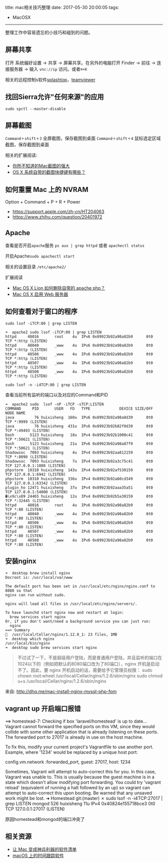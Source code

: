 title: mac相关技巧整理
date: 2017-05-30 20:00:05
tags:
- MacOSX
---

整理工作中容易遗忘的小技巧和碰到的问题。

## 屏幕共享 ##

打开 系统偏好设置 -> 共享 -> 屏幕共享。在另外的电脑打开 Finder -> 前往 -> 连接服务器 -> 输入 `vnc://ip` 访问。或者`⌘+K`

相关的远程控制s软件[splashtop](https://www.splashtop.com/)，[teamviewer](https://www.teamviewer.com/zhCN/?pid=google.tv.teamviewer_exact_tv12.s.cn&gclid=CjwKEAjwsLTJBRCvibaW9bGLtUESJAC4wKw1SIUYoaX5pTKGqwkFSR1I9L_kaccieEqLupNb_WIQ-hoCFp_w_wcB)

## 找回Sierra允许"任何来源"的应用 ##

`sudo spctl --master-disable`

## 屏幕截图 ##

`Command＋shift＋3` 全屏截图，保存截图到桌面
`Command＋shift＋4` 鼠标选定区域截图，保存截图到桌面

相关的扩展阅读:
- [你所不知道的Mac截图的强大](http://irising.me/2011/11/12135/)
- [OS X 系统自带的截图快捷键有哪些？](https://www.zhihu.com/question/19550327)

## 如何重置 Mac 上的 NVRAM ##

Option + Command + P + R + Power

- https://support.apple.com/zh-cn/HT204063
- https://www.zhihu.com/question/20401972

## Apache  ##

查看是否开启`apache`服务 `ps aux | grep httpd` 或者 `apachectl status`

开启Apache`sudo apachectl start`

相关的设置目录 `/etc/apache2/`

扩展阅读
- [Mac OS X Lion 如何删除自带的 apache php？](https://www.zhihu.com/question/20916296)
- [Mac OS X 启用 Web 服务器](http://www.jianshu.com/p/d006a34a343f)

## 如何查看对于窗口的程序 ##

`sudo lsof -iTCP:80 | grep LISTEN`

```
➜  apache2 sudo lsof -iTCP:80 | grep LISTEN
httpd     48016       root    4u  IPv6 0x89923b92a98a82b9      0t0  TCP *:http (LISTEN)
httpd     48040       _www    4u  IPv6 0x89923b92a98a82b9      0t0  TCP *:http (LISTEN)
httpd     48506       _www    4u  IPv6 0x89923b92a98a82b9      0t0  TCP *:http (LISTEN)
httpd     48507       _www    4u  IPv6 0x89923b92a98a82b9      0t0  TCP *:http (LISTEN)
httpd     48508       _www    4u  IPv6 0x89923b92a98a82b9      0t0  TCP *:http (LISTEN)
```

`sudo lsof -n -i4TCP:80 | grep LISTEN`

查看当前所有监听的端口以及对应的Command和PID

```
➜  apache2 sudo  lsof -nP -iTCP -sTCP:LISTEN
COMMAND     PID       USER   FD   TYPE             DEVICE SIZE/OFF NODE NAME
java         76 huixisheng  160u  IPv6 0x89923b92a98a8d39      0t0  TCP *:9999 (LISTEN)
java         76 huixisheng  431u  IPv6 0x89923b92b82f0d39      0t0  TCP *:49493 (LISTEN)
Dash       5123 huixisheng   18u  IPv4 0x89923b92b1000c41      0t0  TCP *:50621 (LISTEN)
Dash       5123 huixisheng   21u  IPv6 0x89923b92a98a87f9      0t0  TCP *:50621 (LISTEN)
Shadowsoc  7093 huixisheng    4u  IPv4 0x89923b92aa812159      0t0  TCP *:8090 (LISTEN)
Shadowsoc  7093 huixisheng    7u  IPv4 0x89923b92a3c75c41      0t0  TCP 127.0.0.1:1080 (LISTEN)
phpstorm  10310 huixisheng  143u  IPv4 0x89923b92af530159      0t0  TCP 127.0.0.1:6942 (LISTEN)
phpstorm  10310 huixisheng  336u  IPv4 0x89923b92a60cd349      0t0  TCP 127.0.0.1:63342 (LISTEN)
plugin_ho 12471 huixisheng   37u  IPv4 0x89923b92aaa35a51      0t0  TCP 127.0.0.1:54000 (LISTEN)
�\x9c\x89 24465 huixisheng   12u  IPv4 0x89923b92b5a30159      0t0  TCP *:32445 (LISTEN)
httpd     48016       root    4u  IPv6 0x89923b92a98a82b9      0t0  TCP *:80 (LISTEN)
httpd     48040       _www    4u  IPv6 0x89923b92a98a82b9      0t0  TCP *:80 (LISTEN)
httpd     48506       _www    4u  IPv6 0x89923b92a98a82b9      0t0  TCP *:80 (LISTEN)
httpd     48507       _www    4u  IPv6 0x89923b92a98a82b9      0t0  TCP *:80 (LISTEN)
httpd     48508       _www    4u  IPv6 0x89923b92a98a82b9      0t0  TCP *:80 (LISTEN)
```

## 安装nginx ##

```
➜  desktop brew install nginx
Docroot is: /usr/local/var/www

The default port has been set in /usr/local/etc/nginx/nginx.conf to 8080 so that
nginx can run without sudo.

nginx will load all files in /usr/local/etc/nginx/servers/.

To have launchd start nginx now and restart at login:
  brew services start nginx
Or, if you don't want/need a background service you can just run:
  nginx
==> Summary
🍺  /usr/local/Cellar/nginx/1.12.0_1: 23 files, 1MB
➜  desktop which nginx
/usr/local/bin/nginx
➜  desktop sudo brew services start nginx
```

>不过试了一下，不是超级用户登陆，而是普通用户登陆，并且监听的端口在1024以下的（例如把默认的8080端口改为了80端口），nginx 开机是启动不了。因此，要 nginx 开机启动的话，需要给予它管理员权限：
sudo chown root:wheel /usr/local/Cellar/nginx/1.2.6/sbin/nginx
sudo chmod u+s /usr/local/Cellar/nginx/1.2.6/sbin/nginx

来自: http://dhq.me/mac-install-nginx-mysql-php-fpm

## vagrant up 开启端口报错
==> homestead-7: Checking if box 'laravel/homestead' is up to date...
Vagrant cannot forward the specified ports on this VM, since they
would collide with some other application that is already listening
on these ports. The forwarded port to 27017 is already in use
on the host machine.

To fix this, modify your current project's Vagrantfile to use another
port. Example, where '1234' would be replaced by a unique host port:

  config.vm.network :forwarded_port, guest: 27017, host: 1234

Sometimes, Vagrant will attempt to auto-correct this for you. In this
case, Vagrant was unable to. This is usually because the guest machine
is in a state which doesn't allow modifying port forwarding. You could
try 'vagrant reload' (equivalent of running a halt followed by an up)
so vagrant can attempt to auto-correct this upon booting. Be warned
that any unsaved work might be lost.
➜  Homestead git:(master) ✗ sudo lsof -n -i4TCP:27017 | grep LISTEN
mongod  526 huixisheng   11u  IPv4 0x40824e155718bce3      0t0  TCP 127.0.0.1:27017 (LISTEN)

原因homestead和mongod的端口冲突了

## 相关资源 ##
- [让 Mac 变成神兵利器的软件清单](http://www.ifanr.com/481651)
- [macOS 上的时间跟踪软件](http://frankorz.com/2016/10/21/new-time-tracking-app-on-macOS/)
